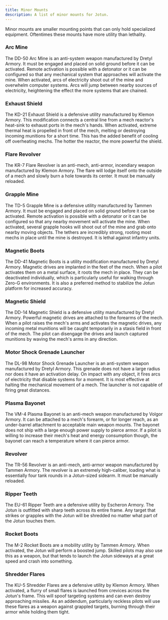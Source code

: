 ```yaml
---
title: Minor Mounts
description: A list of minor mounts for Jotun.
---
```


Minor mounts are smaller mounting points that can only hold specialized equipment. Oftentimes these mounts have more utility than lethality.

### Arc Mine
The DD-50 Arc Mine is an anti-system weapon manufactured by Dretyl Armory. It must be engaged and placed on solid ground before it can be activated. Remote activation is possible with a detonator or it can be configured so that any mechanical system that approaches will activate the mine. When activated, arcs of electricity shoot out of the mine and overwhelm computer systems. Arcs will jump between nearby sources of electricity, heightening the effect the more systems that are chained.

### Exhaust Shield
The KD-21 Exhaust Shield is a defensive utility manufactured by Klemon Armory. This modification connects a central line from a mech reactor's heat-sink to exhaust ports in the mech's hands. When activated, extreme thermal heat is propelled in front of the mech, melting or destroying incoming munitions for a short time. This has the added benefit of cooling off overheating mechs. The hotter the reactor, the more powerful the shield.

### Flare Revolver
The KR-7 Flare Revolver is an anti-mech, anti-armor, incendiary weapon manufactured by Klemon Armory. The flare will lodge itself onto the outside of a mech and slowly burn a hole towards its center. It must be manually reloaded.

### Grapple Mine
The TD-5 Grapple Mine is a defensive utility manufactured by Tammen Armory. It must be engaged and placed on solid ground before it can be activated. Remote activation is possible with a detonator or it can be configured so that any nearby movement will activate the mine. When activated, several grapple hooks will shoot out of the mine and grab onto nearby moving objects. The tethers are incredibly strong, rooting most mechs in place until the mine is destroyed. It is lethal against infantry units.

### Magnetic Boots
The DD-41 Magnetic Boots is a utility modification manufactured by Dretyl Armory. Magnetic drives are implanted in the feet of the mech. When a pilot activates them on a metal surface, it roots the mech in place. They can be deactivated individually, which is particularly useful for walking through Zero-G environments. It is also a preferred method to stabilize the Jotun platform for increased accuracy. 

### Magnetic Shield
The DD-14 Magnetic Shield is a defensive utility manufactured by Dretyl Armory. Powerful magnetic drives are attached to the forearms of the mech. When a pilot raises the mech's arms and activates the magnetic drives, any incoming metal munitions will be caught temporarily in a stasis field in front of the mech. The pilot can disengage the drives and launch captured munitions by waving the mech's arms in any direction.

### Motor Shock Grenade Launcher
The DL-98 Motor Shock Grenade Launcher is an anti-system weapon manufactured by Dretyl Armory. This grenade does not have a large radius nor does it have an activation delay. On impact with any object, it fires arcs of electricity that disable systems for a moment. It is most effective at halting the mechanical movement of a mech. The launcher is not capable of firing great distances.

### Plasma Bayonet
The VM-4 Plasma Bayonet is an anti-mech weapon manufactured by Volgor Armory. It can be attached to a mech's forearm, or for longer reach, as an under-barrel attachment to acceptable main weapon mounts. The bayonet does not ship with a large enough power supply to pierce armor. If a pilot is willing to increase their mech's heat and energy consumption though, the bayonet can reach a temperature where it can pierce armor.

### Revolver
The TR-56 Revolver is an anti-mech, anti-armor weapon manufactured by Tammen Armory. The revolver is an extremely high-caliber, loading what is essentially four tank rounds in a Jotun-sized sidearm. It must be manually reloaded.

### Ripper Teeth
The EU-61 Ripper Teeth are a defensive utility by Escheron Armory. The Jotun is outfitted with sharp teeth across its entire frame. Any target that strikes or grapples with the Jotun will be shredded no matter what part of the Jotun touches them.

### Rocket Boots
The M-2 Rocket Boots are a mobility utility by Tammen Armory. When activated, the Jotun will perform a boosted jump. Skilled pilots may also use this as a weapon, but that tends to launch the Jotun sideways at a great speed and crash into something.

### Shredder Flares
The KU-5 Shredder Flares are a defensive utility by Klemon Armory. When activated, a flurry of small flares is launched from crevices across the Jotun's frame. This will spoof targeting systems and can even destroy approaching missiles. As an addendum, particularly reckless pilots will use these flares as a weapon against grappled targets, burning through their armor while holding them tight.